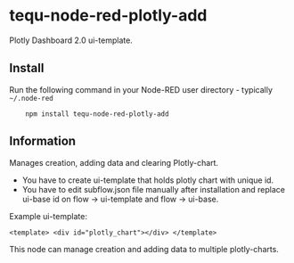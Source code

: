 tequ-node-red-plotly-add
=====================

Plotly Dashboard 2.0 ui-template.

## Install

Run the following command in your Node-RED user directory - typically `~/.node-red`

        npm install tequ-node-red-plotly-add

## Information

Manages creation, adding data and clearing Plotly-chart.

- You have to create ui-template that holds plotly chart with 
unique id.
- You have to edit subflow.json file manually after installation and replace ui-base id on 
  flow -> ui-template and flow -> ui-base.


Example ui-template:

``
<template>
    <div id="plotly_chart"></div>
</template>
``

This node can manage creation and adding data to multiple plotly-charts.

